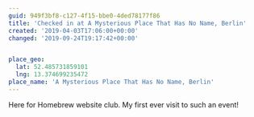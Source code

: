 ```yaml
---
guid: 949f3bf8-c127-4f15-bbe0-4ded78177f86
title: 'Checked in at A Mysterious Place That Has No Name, Berlin'
created: '2019-04-03T17:06:00+00:00'
changed: '2019-09-24T19:17:42+00:00'


place_geo:
  lat: 52.485731859101
  lng: 13.374699235472
place_name: 'A Mysterious Place That Has No Name, Berlin'
---
```


Here for Homebrew website club. My first ever visit to such an event! 
